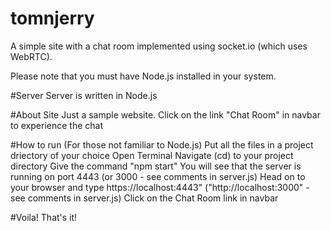 # tomnjerry
A simple site with a chat room implemented using socket.io (which uses WebRTC).

Please note that you must have Node.js installed in your system.

#Server
Server is written in Node.js

#About Site
Just a sample website. Click on the link "Chat Room" in navbar to experience the chat

#How to run (For those not familiar to Node.js)
Put all the files in a project driectory of your choice
Open Terminal
Navigate (cd) to your project directory
Give the command "npm start"
You will see that the server is running on port 4443 (or 3000 - see comments in server.js)
Head on to your browser and type https://localhost:4443" ("http://localhost:3000" - see comments in server.js)
Click on the Chat Room link in navbar

#Voila! That's it!
